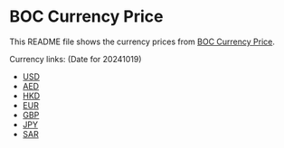 # BOC Currency Price

This README file shows the currency prices from [BOC Currency Price](https://www.boc.cn/sourcedb/whpj/).

Currency links: (Date for 20241019)

- [USD](https://bocurrencyprice.techina.science/BOC_CURRENCY_PRICE/USD/20241019.json)
- [AED](https://bocurrencyprice.techina.science/BOC_CURRENCY_PRICE/AED/20241019.json)
- [HKD](https://bocurrencyprice.techina.science/BOC_CURRENCY_PRICE/HKD/20241019.json)
- [EUR](https://bocurrencyprice.techina.science/BOC_CURRENCY_PRICE/EUR/20241019.json)
- [GBP](https://bocurrencyprice.techina.science/BOC_CURRENCY_PRICE/GBP/20241019.json)
- [JPY](https://bocurrencyprice.techina.science/BOC_CURRENCY_PRICE/JPY/20241019.json)
- [SAR](https://bocurrencyprice.techina.science/BOC_CURRENCY_PRICE/SAR/20241019.json)
